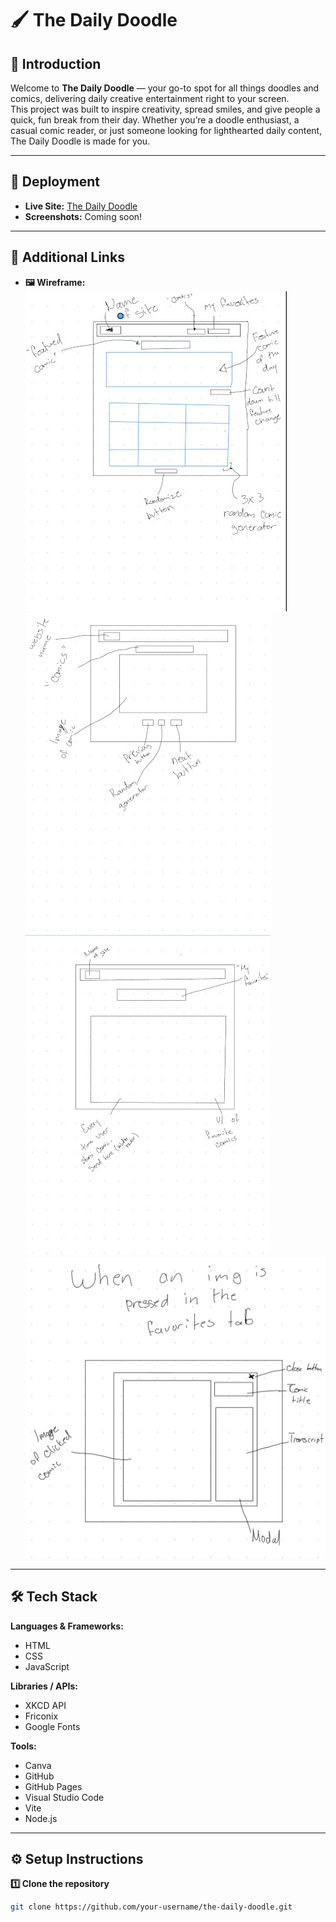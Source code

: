 # 🖌️ The Daily Doodle

## 📌 Introduction
Welcome to **The Daily Doodle** — your go-to spot for all things doodles and comics, delivering daily creative entertainment right to your screen.  
This project was built to inspire creativity, spread smiles, and give people a quick, fun break from their day. Whether you’re a doodle enthusiast, a casual comic reader, or just someone looking for lighthearted daily content, The Daily Doodle is made for you.

---

## 🚀 Deployment
- **Live Site:** [The Daily Doodle](https://kurasmagnolia.github.io/the-daily-doodle/)  
- **Screenshots:**
  Coming soon!

---

## 🔗 Additional Links
- **🖼 Wireframe:**  
  ![Wireframe - Home Page](./app/src/assets/wireframes/tdd-wireframe-1.jpg)
  ![Wireframe - Comic Generator Page](./app/src/assets/wireframes/tdd-wireframe-3.jpg)
  ![Wireframe - My Favorites Page](./app/src/assets/wireframes/tdd-wireframe-2.jpg)
  ![Wireframe - My Favorites Modal](./app/src/assets/wireframes/tdd-wireframe-4.jpg)

---

## 🛠 Tech Stack
**Languages & Frameworks:**
- HTML  
- CSS  
- JavaScript  

**Libraries / APIs:**
- XKCD API  
- Friconix  
- Google Fonts  

**Tools:**
- Canva  
- GitHub  
- GitHub Pages  
- Visual Studio Code  
- Vite  
- Node.js  

---

## ⚙️ Setup Instructions

**1️⃣ Clone the repository**
```bash
git clone https://github.com/your-username/the-daily-doodle.git

